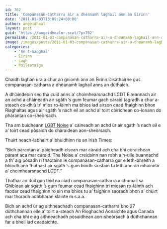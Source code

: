 ```yaml
---
id: 762
title: 'Companasan-catharra air a dhèanamh laghail ann an Èirinn'
date: '2011-01-03T13:09:24+00:00'
author: angeidheal
layout: post
guid: 'https://angeidhealur.scot/?p=762'
permalink: /2011-01-03-companasan-catharra-air-a-dheanamh-laghail-ann-an-eirinn/
image: /images/posts/2011-01-03-companasan-catharra-air-a-dheanamh-laghail-ann-an-eirinn.webp
categories:
    - 'An t-Saoghal'
    - Èirinn
    - Lagh
    - Poileataigs
---
```


Chaidh laghan ùra a chur an gnìomh ann an Èirinn Disathairne gus companasan-catharra a dhèanamh laghail anns an dùthaich.

A dh’aindeoin seo tha cuid anns a’ choimhearsnachd LCDT Èireannach air an achd a chàineadh air sgàth ’s gum feumar gach càraid tagradh a chur a-steach co-dhiù trì mìos ro-làimh ma bhios iad airson cead fhaighinn bhon Riaghaltas agus air sgàth ’s nach eil an achd a’ toirt còirichean co-ionann do phàrantan co-sheòrsach.

Tha am buidheann [LGBT Noise](http://www.lgbtnoise.ie/ "lgbtNoise | Gay Civil Marriage Now!") a’ càineadh an achd ùr air sgàth ’s nach eil e a’ toirt cead pòsaidh do chàraidean aon-sheòrsach.

Thuirt neach-labhairt a’ bhuidhinn ris an Irish Times:

“Bidh pàrantan a’ pàigheadh cìsean mar càraid ach cha bhi còraichean pàrant aca mar càraid. Tha Noise a’ creidsinn nan robh a h-uile buannachd a th’ aig pòsadh ri fhaotainn le companasan-catharra gur e leth-bhreith a bhiodh ann fhathast air sgàth ’s gum biodh siostam fa leth ann do mhuinntir a’ choimhearsnachd LCDT.”

Thathar an dùil gun tèid na ciad companasan-catharra a chumail sa Ghiblean air sgàth ’s gum feumar cead fhaighinn trì mìosan ro-làimh ach faodar cead fhaighinn ro sin ma bhios tu a’ faighinn saoradh bhon a’ chùirt mar thoradh adhbharan slàinte m.s.a.a.

Bidh an achd ùr ag aithneachadh companasan-catharra bho 27 dùthchannan eile a’ toirt a-steach An Rìoghachd Aonaichte agus Canada ach cha bhi e ag aithneachadh pòsaidhean aon-sheòrsach à dùthchannan far a bheil iad ceadaichte.
